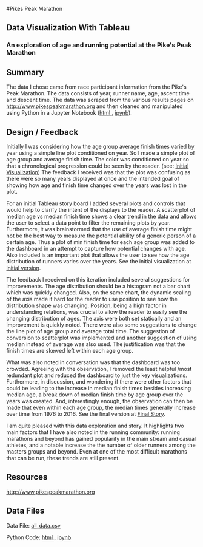 #Pikes Peak Marathon 

## Data Visualization With Tableau

<h3>An exploration of age and running potential at the Pike's Peak Marathon</h3>



<h2 id="Summary"> Summary </h2>
<p> The data I chose came from race participant information from the Pike's Peak Marathon.  The data consists of year, runner name, age, ascent time and descent time.  The data was scraped from the various results pages on  <a href="http://www.pikespeakmarathon.org">http://www.pikespeakmarathon.org</a> and then cleaned and manipulated using Python in a Jupyter Notebook (<a href="./PP_Webscrape.html">html </a>, <a href="./PP_Webscrape.ipynb">ipynb</a>).   </p>

<h2 id="Design_Feedback"> Design / Feedback</h2>
<p> 	Initially I was considering how the age group average finish times varied by year using a simple line plot conditioned on year. So I made a simple plot of age group and average finish time.  The color was conditioned on year so that a chronological progression could be seen by the reader.  (see: <a href="https://public.tableau.com/profile/art3000#!/vizhome/PikesPeak/Sheet2">Initial Visualization</a>)  The feedback I received was that the plot was confusing as there were so many years displayed at once and the intended goal of showing how age and finish time changed over the years was lost in the plot.  </p>

<p>
For an initial Tableau story board I added several plots and controls that would help to clarify the intent of the displays to the reader.  A scatterplot of median age vs median finish time shows a clear trend in the data and allows the user to select a data point to filter the remaining plots by year.  Furthermore, it was brainstormed that the use of average finish time might not be the best way to measure the potential ability of a generic person of a certain age.  Thus a plot of min finish time for each age group was added to the dashboard in an attempt to capture how potential changes with age.  Also included is an important plot that allows the user to see how the age distribution of runners varies over the years. See the initial visualization at <a href="https://public.tableau.com/profile/art3000#!/vizhome/PikesPeakMarathonStoryBoard/PikesPeakStory">initial version</a>.</p>


<p>
The feedback I received on this iteration included several suggestions for improvements.  The age distribution should be a histogram not a bar chart which was quickly changed.  Also, on the same chart, the dynamic scaling of the axis made it hard for the reader to use position to see how the distribution shape was changing. Position, being a high factor in understanding relations, was crucial to allow the reader to easily see the changing distribution of ages.  The axis were both set statically and an improvement is quickly noted.  There were also some suggestions to change the line plot of age group and average total time.  The suggestion of conversion to scatterplot was implemented and another suggestion of using median instead of average was also used.  The justification was that the finish times are skewed left within each age group.

What was also noted in conversation was that the dashboard was too crowded.  Agreeing with the observation, I removed the least helpful /most redundant plot and reduced the dashboard to just the key visualizations.  Furthermore, in discussion, and wondering if there were other factors that could be leading to the increase in median finish times besides increasing median age, a break down of median finish time by age group over the years was created.  And, interestingly enough, the observation can then be made that even within each age group, the median times generally increase over time from 1976 to 2016.  See the final version at <a href ="https://public.tableau.com/profile/publish/PikesPeakMarathonStoryBoard_v2/PikesPeakStory#!/publish-confirm">Final Story</a>.
</p>

<p>
I am quite pleased with this data exploration and story. It highlights two main factors that I have also noted in the running community: running marathons and beyond has gained popularity in the main stream and casual athletes, and a notable increase the the number of older runners among the masters groups and beyond.  Even at one of the most difficult marathons that can be run, these trends are still present.

</p>
<h2 id="Resources"> Resources </h2>

<a href="http://www.pikespeakmarathon.org">http://www.pikespeakmarathon.org</a> 

<h2 id="DataFiles">Data Files</h2>


Data File: <a href="all_data.csv">all_data.csv</a>

Python Code: <a href="./PP_Webscrape.html">html </a>, <a href="./PP_Webscrape.ipynb">ipynb</a>



